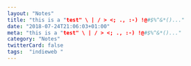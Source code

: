 ```yaml
---
layout: "Notes"
title: "this is a "test" \ | / > <; ., :-) !@#$%^&*()..."
date: "2018-07-24T21:06:03+01:00"
meta: "this is a "test" \ | / > <; ., :-) !@#$%^&*()..."
category: "Notes"
twitterCard: false
tags:  "indieweb "
---
```


